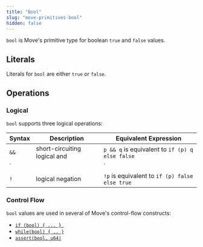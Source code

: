 ```yaml
---
title: "Bool"
slug: "move-primitives-bool"
hidden: false
---
```

`bool` is Move's primitive type for boolean `true` and `false` values.

## Literals

Literals for `bool` are either `true` or `false`.

## Operations

### Logical

`bool` supports three logical operations:


| Syntax   | Description | Equivalent Expression |
| -------- | ----------- | --------------------- |
| `&&` | short-circuiting logical and | `p && q` is equivalent to `if (p) q else false` |
| `||` | short-circuiting logical or |`p || q` is equivalent to `if (p) true else q` |
| `!`  | logical negation | `!p` is equivalent to `if (p) false else true` |

### Control Flow

`bool` values are used in several of Move's control-flow constructs:

- [`if (bool) { ... } `](doc:move-basics-conditionals) 
- [`while(bool) { .. }`](doc:move-basics-loops) 
- [`assert(bool, u64)`](doc:move-basics-abort-assert)